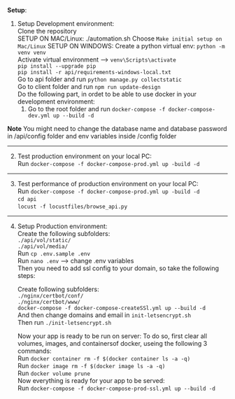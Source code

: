 **Setup**:

1. Setup Development environment: <br>
   Clone the repository <br>
   SETUP ON MAC/Linux:
   ./automation.sh
   Choose `Make initial setup on Mac/Linux`
   SETUP ON WINDOWS:
   Create a python virtual env: `python -m venv venv` <br>
   Activate virtual environment --> `venv\Scripts\activate` <br>
   `pip install --upgrade pip` <br>
   `pip install -r api/requirements-windows-local.txt` <br>
   Go to api folder and run `python manage.py collectstatic` <br>
   Go to client folder and run `npm run update-design` <br>
   Do the following part, in ordet to be able to use docker in your development environment:
   1. Go to the root folder and run `docker-compose -f docker-compose-dev.yml up --build -d` <br>

**Note** You might need to change the database name and database password in /api/config folder and env variables inside /config folder

<hr>

2. Test production environment on your local PC: <br>
   Run `docker-compose -f docker-compose-prod.yml up -build -d`

<hr>

3. Test performance of production environment on your local PC: <br>
   Run `docker-compose -f docker-compose-prod.yml up -build -d` <br>
   `cd api` <br>
   `locust -f locustfiles/browse_api.py`

<hr>

4. Setup Production environment: <br>
   Create the following subfolders: <br>
   `./api/vol/static/` <br>
   `./api/vol/media/` <br>
   Run `cp .env.sample .env` <br>
   Run `nano .env` --> change .env variables <br>
   Then you need to add ssl config to your domain, so take the following steps: <br>

   Create following subfolders: <br>
   `./nginx/certbot/conf/` <br>
   `./nginx/certbot/www/` <br>
   `docker-compose -f docker-compose-createSSl.yml up --build -d` <br>
   And then change domains and email in `init-letsencrypt.sh` <br>
   Then run `./init-letsencrypt.sh` <br>

   Now your app is ready to be run on server:
   To do so, first clear all volumes, images, and containersof docker, useing the following 3 commands: <br>
   Run `docker container rm -f $(docker container ls -a -q)` <br>
   Run `docker image rm -f $(docker image ls -a -q)` <br>
   Run `docker volume prune` <br>
   Now everything is ready for your app to be served: <br>
   Run `docker-compose -f docker-compose-prod-ssl.yml up --build -d`
